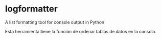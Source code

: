 # logformatter
A list formatting tool for console output in Python

Esta herramienta tiene la función de ordenar tablas de datos en la consola.
